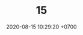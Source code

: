 ---
layout: teamCard
permalink: /team/:title.html
categories: pljmy24
maincover: /assets/logos/DFS.png
date: 2020-08-15 10:29:20 +0700
title: 15.
lugar: LN
tag: johto042024

---